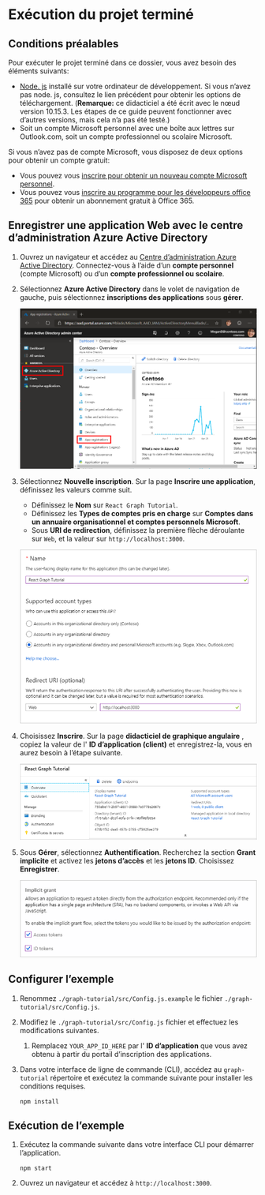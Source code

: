# <a name="how-to-run-the-completed-project"></a>Exécution du projet terminé

## <a name="prerequisites"></a>Conditions préalables

Pour exécuter le projet terminé dans ce dossier, vous avez besoin des éléments suivants:

- [Node. js](https://nodejs.org) installé sur votre ordinateur de développement. Si vous n’avez pas node. js, consultez le lien précédent pour obtenir les options de téléchargement. (**Remarque:** ce didacticiel a été écrit avec le nœud version 10.15.3. Les étapes de ce guide peuvent fonctionner avec d’autres versions, mais cela n’a pas été testé.)
- Soit un compte Microsoft personnel avec une boîte aux lettres sur Outlook.com, soit un compte professionnel ou scolaire Microsoft.

Si vous n’avez pas de compte Microsoft, vous disposez de deux options pour obtenir un compte gratuit:

- Vous pouvez vous [inscrire pour obtenir un nouveau compte Microsoft personnel](https://signup.live.com/signup?wa=wsignin1.0&rpsnv=12&ct=1454618383&rver=6.4.6456.0&wp=MBI_SSL_SHARED&wreply=https://mail.live.com/default.aspx&id=64855&cbcxt=mai&bk=1454618383&uiflavor=web&uaid=b213a65b4fdc484382b6622b3ecaa547&mkt=E-US&lc=1033&lic=1).
- Vous pouvez vous [inscrire au programme pour les développeurs office 365](https://developer.microsoft.com/office/dev-program) pour obtenir un abonnement gratuit à Office 365.

## <a name="register-a-web-application-with-the-azure-active-directory-admin-center"></a>Enregistrer une application Web avec le centre d’administration Azure Active Directory

1. Ouvrez un navigateur et accédez au [Centre d’administration Azure Active Directory](https://aad.portal.azure.com). Connectez-vous à l’aide d’un **compte personnel** (compte Microsoft) ou d’un **compte professionnel ou scolaire**.

1. Sélectionnez **Azure Active Directory** dans le volet de navigation de gauche, puis sélectionnez **inscriptions des applications** sous **gérer**.

    ![Capture d’écran des inscriptions d’application ](/tutorial/images/aad-portal-app-registrations.png)

1. Sélectionnez **Nouvelle inscription**. Sur la page **Inscrire une application**, définissez les valeurs comme suit.

    - Définissez le **Nom** sur `React Graph Tutorial`.
    - Définissez les **Types de comptes pris en charge** sur **Comptes dans un annuaire organisationnel et comptes personnels Microsoft**.
    - Sous **URI de redirection**, définissez la première flèche déroulante sur `Web`, et la valeur sur `http://localhost:3000`.

    ![Capture d’écran de la page inscrire une application](/tutorial/images/aad-register-an-app.png)

1. Choisissez **Inscrire**. Sur la page **didacticiel de graphique angulaire** , copiez la valeur de l' **ID d’application (client)** et enregistrez-la, vous en aurez besoin à l’étape suivante.

    ![Capture d’écran de l’ID d’application de la nouvelle inscription de l’application](/tutorial/images/aad-application-id.png)

1. Sous **Gérer**, sélectionnez **Authentification**. Recherchez la section **Grant implicite** et activez les **jetons d’accès** et les **jetons ID**. Choisissez **Enregistrer**.

    ![Capture d’écran de la section Grant implicite](/tutorial/images/aad-implicit-grant.png)

## <a name="configure-the-sample"></a>Configurer l’exemple

1. Renommez `./graph-tutorial/src/Config.js.example` le fichier `./graph-tutorial/src/Config.js`.
1. Modifiez le `./graph-tutorial/src/Config.js` fichier et effectuez les modifications suivantes.
    1. Remplacez `YOUR_APP_ID_HERE` par l' **ID d’application** que vous avez obtenu à partir du portail d’inscription des applications.
1. Dans votre interface de ligne de commande (CLI), accédez au `graph-tutorial` répertoire et exécutez la commande suivante pour installer les conditions requises.

    ```Shell
    npm install
    ```

## <a name="run-the-sample"></a>Exécution de l’exemple

1. Exécutez la commande suivante dans votre interface CLI pour démarrer l’application.

    ```Shell
    npm start
    ```

1. Ouvrez un navigateur et accédez à `http://localhost:3000`.